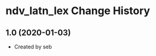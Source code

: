 ndv_latn_lex Change History
====================

1.0 (2020-01-03)
----------------
* Created by seb
